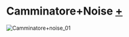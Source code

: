 # Camminatore+Noise [+](https://editor.p5js.org/lucrezia1234/full/QkxO2yOsM)

![Camminatore+noise_01](https://user-images.githubusercontent.com/79698027/114923866-9ffff200-9e2d-11eb-9e88-eff100a05d0a.JPG)

